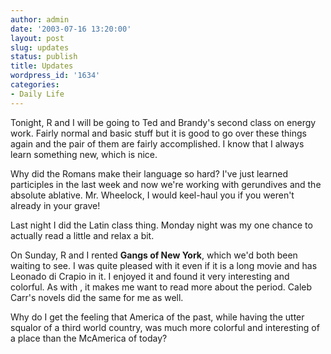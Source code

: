 ```yaml
---
author: admin
date: '2003-07-16 13:20:00'
layout: post
slug: updates
status: publish
title: Updates
wordpress_id: '1634'
categories:
- Daily Life
---
```

Tonight, R and I will be going to Ted and Brandy's second class on energy work. Fairly normal and basic stuff but it is good to go over these things again and the pair of them are fairly accomplished. I know that I always learn something new, which is nice.

Why did the Romans make their language so hard? I&apos;ve just learned participles in the last week and now we&apos;re working with gerundives and the absolute ablative. Mr. Wheelock, I would keel-haul you if you weren&apos;t already in your grave!

Last night I did the Latin class thing. Monday night was my one chance to actually read a little and relax a bit. 

On Sunday, R and I rented <b>Gangs of New York</b>, which we&apos;d both been waiting to see. I was quite pleased with it even if it is a long movie and has Leonado di Crapio in it. I enjoyed it and found it very interesting and colorful. As with <lj user="m7o7n7k">, it makes me want to read more about the period. Caleb Carr&apos;s novels did the same for me as well. 

Why do I get the feeling that America of the past, while having the utter squalor of a third world country, was much more colorful and interesting of a place than the McAmerica of today?
